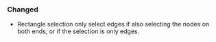 ### Changed
- Rectangle selection only select edges if also selecting the nodes on both ends, or if the selection is only edges.
